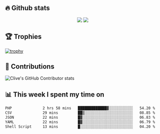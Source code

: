 ## &#128293; Github stats

<!-- GitHub Readme Streak Stats - https://github.com/DenverCoder1/github-readme-streak-stats -->
<p align="center">

<picture>
  <source 
    srcset="https://github-readme-stats.vercel.app/api?username=clivewalkden&count_private=true&show_icons=true&theme=darcula"
    media="(prefers-color-scheme: dark)"
  />
  <source
    srcset="https://github-readme-stats.vercel.app/api?username=clivewalkden&count_private=true&show_icons=true&theme=calm"
    media="(prefers-color-scheme: light), (prefers-color-scheme: no-preference)"
  />
  <img src="https://github-readme-stats.vercel.app/api?username=clivewalkden&count_private=true&show_icons=true&theme=darcula" />
</picture>

<a href="https://git.io/streak-stats" target="_blank">
  <img src="http://github-readme-streak-stats.herokuapp.com?user=clivewalkden&theme=darcula&date_format=j%20M%5B%20Y%5D" />
</a>

</p>

## &#127942; Trophies
[![trophy](https://github-profile-trophy.vercel.app/?username=clivewalkden&theme=onedark)](https://github.com/clivewalkden/github-profile-trophy)

## &#129309; Contributions
![Clive's GitHub Contributor stats](https://github-contributor-stats.vercel.app/api?username=clivewalkden)

## &#128202; This week I spent my time on
<!--START_SECTION:waka-->

```txt
PHP              2 hrs 58 mins   █████████████▓░░░░░░░░░░░   54.20 %
CSV              29 mins         ██▒░░░░░░░░░░░░░░░░░░░░░░   08.85 %
JSON             22 mins         █▓░░░░░░░░░░░░░░░░░░░░░░░   06.83 %
YAML             22 mins         █▓░░░░░░░░░░░░░░░░░░░░░░░   06.79 %
Shell Script     13 mins         █░░░░░░░░░░░░░░░░░░░░░░░░   04.20 %
```

<!--END_SECTION:waka-->

